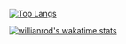 
[![Top Langs](https://github-readme-stats.vercel.app/api/top-langs/?username=VenziVi&layout=compact)](https://github.com/VenziVi/github-readme-stats)

[![willianrod's wakatime stats](https://github-readme-stats.vercel.app/api/wakatime?username=@VenziVi)](https://github.com/VenziVi/github-readme-stats)

